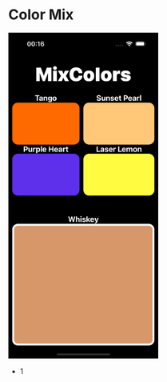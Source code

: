 # Color Mix


<img src="https://github.com/AleksPt/ColorMixing/blob/main/preview.png" width="300" />

 * 1
